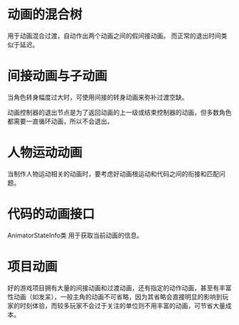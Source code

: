# 动画的混合树
用于动画混合过渡，自动作出两个动画之间的假间接动画。
而正常的退出时间类似于延迟。

# 间接动画与子动画
当角色转身幅度过大时，可使用间接的转身动画来弥补过渡空缺。

动画控制器的退出节点是为了返回动画的上一级或结束控制器的动画，但多数角色都需要一直循环动画，所以不会退出。

# 人物运动动画
当制作人物运动相关的动画时，要考虑好动画根运动和代码之间的衔接和匹配问题。

# 代码的动画接口
AnimatorStateInfo类 用于获取当前动画的信息。

# 项目动画
好的游戏项目拥有大量的间接动画和过渡动画，还有指定的动作动画，甚至有丰富性动画（如发呆），一般主角的动画不可省略，因为其省略会直接明显的影响到玩家的时刻体验，而较多玩家不会过于关注的单位则不用丰富的动画，可节省大量成本。

